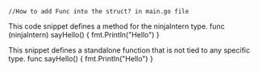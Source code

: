 	//How to add Func into the struct? in main.go file

This  code snippet defines a method for the ninjaIntern type.
 func (ninjaIntern) sayHello() {
	fmt.Println("Hello")
}

This snippet defines a standalone function that is not tied to any specific type.
func sayHello() {
    fmt.Println("Hello")
}